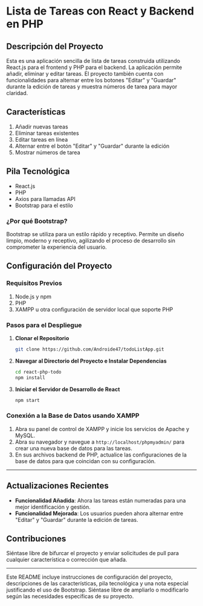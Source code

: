 # Lista de Tareas con React y Backend en PHP

## Descripción del Proyecto

Esta es una aplicación sencilla de lista de tareas construida utilizando React.js para el frontend y PHP para el backend. La aplicación permite añadir, eliminar y editar tareas. El proyecto también cuenta con funcionalidades para alternar entre los botones "Editar" y "Guardar" durante la edición de tareas y muestra números de tarea para mayor claridad.

## Características

1. Añadir nuevas tareas
2. Eliminar tareas existentes
3. Editar tareas en línea
4. Alternar entre el botón "Editar" y "Guardar" durante la edición
5. Mostrar números de tarea

## Pila Tecnológica

- React.js
- PHP
- Axios para llamadas API
- Bootstrap para el estilo

### ¿Por qué Bootstrap?

Bootstrap se utiliza para un estilo rápido y receptivo. Permite un diseño limpio, moderno y receptivo, agilizando el proceso de desarrollo sin comprometer la experiencia del usuario.

## Configuración del Proyecto

### Requisitos Previos

1. Node.js y npm
2. PHP
3. XAMPP u otra configuración de servidor local que soporte PHP

### Pasos para el Despliegue

1. **Clonar el Repositorio**
    ```bash
    git clone https://github.com/Androide47/todoListApp.git
    ```

2. **Navegar al Directorio del Proyecto e Instalar Dependencias**
    ```bash
    cd react-php-todo
    npm install
    ```

3. **Iniciar el Servidor de Desarrollo de React**
    ```bash
    npm start
    ```

### Conexión a la Base de Datos usando XAMPP

1. Abra su panel de control de XAMPP y inicie los servicios de Apache y MySQL.
2. Abra su navegador y navegue a `http://localhost/phpmyadmin/` para crear una nueva base de datos para las tareas.
3. En sus archivos backend de PHP, actualice las configuraciones de la base de datos para que coincidan con su configuración.

---

## Actualizaciones Recientes

- **Funcionalidad Añadida**: Ahora las tareas están numeradas para una mejor identificación y gestión.
- **Funcionalidad Mejorada**: Los usuarios pueden ahora alternar entre "Editar" y "Guardar" durante la edición de tareas.

## Contribuciones

Siéntase libre de bifurcar el proyecto y enviar solicitudes de pull para cualquier característica o corrección que añada.

---

Este README incluye instrucciones de configuración del proyecto, descripciones de las características, pila tecnológica y una nota especial justificando el uso de Bootstrap. Siéntase libre de ampliarlo o modificarlo según las necesidades específicas de su proyecto.
